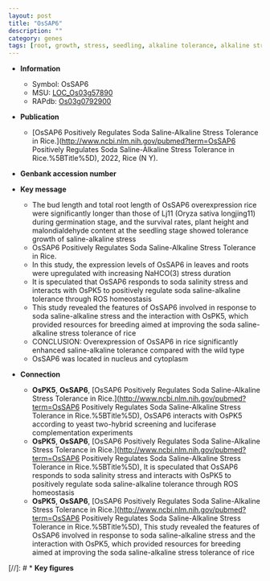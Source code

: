 ```yaml
---
layout: post
title: "OsSAP6"
description: ""
category: genes
tags: [root, growth, stress, seedling, alkaline tolerance, alkaline stress, salinity, tolerance, nucleus, stress tolerance, cytoplasm, homeostasis, breeding, salinity stress, height, plant height, root length]
---
```


* **Information**  
    + Symbol: OsSAP6  
    + MSU: [LOC_Os03g57890](http://rice.uga.edu/cgi-bin/ORF_infopage.cgi?orf=LOC_Os03g57890)  
    + RAPdb: [Os03g0792900](https://rapdb.dna.affrc.go.jp/locus/?name=Os03g0792900)  

* **Publication**  
    + [OsSAP6 Positively Regulates Soda Saline-Alkaline Stress Tolerance in Rice.](http://www.ncbi.nlm.nih.gov/pubmed?term=OsSAP6 Positively Regulates Soda Saline-Alkaline Stress Tolerance in Rice.%5BTitle%5D), 2022, Rice (N Y).

* **Genbank accession number**  

* **Key message**  
    + The bud length and total root length of OsSAP6 overexpression rice were significantly longer than those of Lj11 (Oryza sativa longjing11) during germination stage, and the survival rates, plant height and malondialdehyde content at the seedling stage showed tolerance growth of saline-alkaline stress
    + OsSAP6 Positively Regulates Soda Saline-Alkaline Stress Tolerance in Rice.
    + In this study, the expression levels of OsSAP6 in leaves and roots were upregulated with increasing NaHCO(3) stress duration
    + It is speculated that OsSAP6 responds to soda salinity stress and interacts with OsPK5 to positively regulate soda saline-alkaline tolerance through ROS homeostasis
    + This study revealed the features of OsSAP6 involved in response to soda saline-alkaline stress and the interaction with OsPK5, which provided resources for breeding aimed at improving the soda saline-alkaline stress tolerance of rice
    + CONCLUSION: Overexpression of OsSAP6 in rice significantly enhanced saline-alkaline tolerance compared with the wild type
    + OsSAP6 was located in nucleus and cytoplasm

* **Connection**  
    + __OsPK5__, __OsSAP6__, [OsSAP6 Positively Regulates Soda Saline-Alkaline Stress Tolerance in Rice.](http://www.ncbi.nlm.nih.gov/pubmed?term=OsSAP6 Positively Regulates Soda Saline-Alkaline Stress Tolerance in Rice.%5BTitle%5D),  OsSAP6 interacts with OsPK5 according to yeast two-hybrid screening and luciferase complementation experiments
    + __OsPK5__, __OsSAP6__, [OsSAP6 Positively Regulates Soda Saline-Alkaline Stress Tolerance in Rice.](http://www.ncbi.nlm.nih.gov/pubmed?term=OsSAP6 Positively Regulates Soda Saline-Alkaline Stress Tolerance in Rice.%5BTitle%5D),  It is speculated that OsSAP6 responds to soda salinity stress and interacts with OsPK5 to positively regulate soda saline-alkaline tolerance through ROS homeostasis
    + __OsPK5__, __OsSAP6__, [OsSAP6 Positively Regulates Soda Saline-Alkaline Stress Tolerance in Rice.](http://www.ncbi.nlm.nih.gov/pubmed?term=OsSAP6 Positively Regulates Soda Saline-Alkaline Stress Tolerance in Rice.%5BTitle%5D),  This study revealed the features of OsSAP6 involved in response to soda saline-alkaline stress and the interaction with OsPK5, which provided resources for breeding aimed at improving the soda saline-alkaline stress tolerance of rice

[//]: # * **Key figures**  


